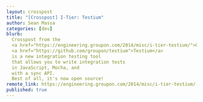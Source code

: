 ```yaml
---
layout: crosspost
title: "[Crosspost] I-Tier: Testium"
author: Sean Massa
categories: [dev]
blurb:
  Crosspost from the
  <a href="https://engineering.groupon.com/2014/misc/i-tier-testium/">Groupon Engineering blog</a>!
  <a href="https://github.com/groupon/testium">Testium</a>
  is a new integration testing tool
  that allows you to write integration tests
  in JavaScript, Mocha, and
  with a sync API.
  Best of all, it's now open source!
remote_link: https://engineering.groupon.com/2014/misc/i-tier-testium/
published: true
---
```

